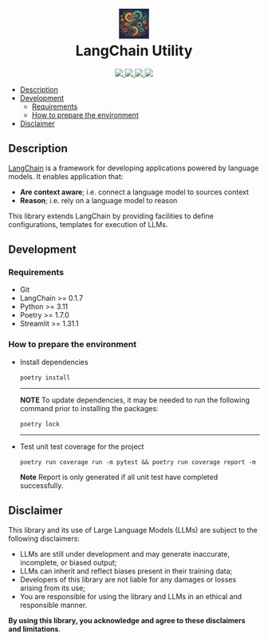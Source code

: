 <div align="center">
  <h1>
    <br/>
    <img src="images/langchain_util.jpg" alt="LangChain Util" width="60"/>
    <br/>
    LangChain Utility
  </h1>
</div>

<p align="center">
  <a href="https://www.python.org/downloads/release/python-3114/">
    <img src="https://img.shields.io/badge/python-3.11.4-blue.svg">
  </a>
  <a href="https://python-poetry.org/">
    <img src="https://img.shields.io/badge/dependency-poetry-%B2EA00">
  </a>
  <a href="https://github.com/langchain-ai/langchain">
    <img src="https://img.shields.io/badge/dependency-langchain-%B2EA00">
  </a>
  <a href="https://github.com/streamlit/streamlit">
    <img src="https://img.shields.io/badge/dependency-streamlit-%B2EA00">
  </a>
</p>

- [Description](#description)
- [Development](#development)
  - [Requirements](#requirements)
  - [How to prepare the environment](#how-to-prepare-the-environment) 
- [Disclaimer](#disclaimer)

## Description <a name="description"></a>
[LangChain](https://www.langchain.com/langchain) is a framework for developing applications powered by language models. 
It enables application that:
* **Are context aware**; i.e. connect a language model to sources context
* **Reason**; i.e. rely on a language model to reason

This library extends LangChain by providing facilities to define configurations, templates for execution of LLMs.

## Development <a name="development"></a>

### Requirements <a name="requirements"></a>
* Git
* LangChain >= 0.1.7
* Python >= 3.11
* Poetry >= 1.7.0
* Streamlit >= 1.31.1


### How to prepare the environment <a name="how-to-prepare-the-environment"></a>
* Install dependencies
  ```
  poetry install
  ```
  ---
  **NOTE**
  To update dependencies, it may be needed to run the following command prior to installing the packages:
  ```
  poetry lock
  ```
  ---
* Test unit test coverage for the project
  ```
  poetry run coverage run -m pytest && poetry run coverage report -m
  ```
  **Note** Report is only generated if all unit test have completed successfully.

## Disclaimer <a name="disclaimer"></a>
This library and its use of Large Language Models (LLMs) are subject to the following disclaimers:
* LLMs are still under development and may generate inaccurate, incomplete, or biased output;
* LLMs can inherit and reflect biases present in their training data;
* Developers of this library are not liable for any damages or losses arising from its use;
* You are responsible for using the library and LLMs in an ethical and responsible manner.

**By using this library, you acknowledge and agree to these disclaimers and limitations**.